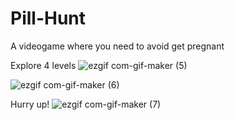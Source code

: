 # Pill-Hunt
A videogame where you need to avoid get pregnant

Explore 4 levels
![ezgif com-gif-maker (5)](https://user-images.githubusercontent.com/50857082/190046271-c72f3261-3a5e-4910-b67c-8c2412774f1a.gif)

![ezgif com-gif-maker (6)](https://user-images.githubusercontent.com/50857082/190046484-1514a57c-f6c4-4d6c-b22a-ba64169cda69.gif)

Hurry up!
![ezgif com-gif-maker (7)](https://user-images.githubusercontent.com/50857082/190046622-b9577591-7f3c-4dc0-8437-fd3b93ad3ae1.gif)
